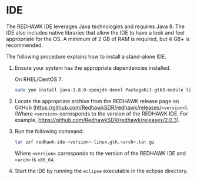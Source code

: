 # IDE

The REDHAWK IDE leverages Java technologies and requires Java 8. The IDE also includes native libraries that allow the IDE to have a look and feel appropriate for the OS. A minimum of 2 GB of RAM is required, but 4 GB+ is recommended.

The following procedure explains how to install a stand-alone IDE.

1.  Ensure your system has the appropriate dependencies installed.

    On RHEL/CentOS 7:

    ```bash
    sudo yum install java-1.8.0-openjdk-devel PackageKit-gtk3-module libcanberra-gtk3 libwebkit2gtk
    ```  

2.  Locate the appropriate archive from the REDHAWK release page on GitHub (<https://github.com/RedhawkSDR/redhawk/releases/>`<version>`). (Where `<version>` corresponds to the version of the REDHAWK IDE. For example, <https://github.com/RedhawkSDR/redhawk/releases/2.0.3>).

3.  Run the following command:

    ```bash
    tar zxf redhawk-ide-<version>-linux.gtk.<arch>.tar.gz
    ```

    Where `<version>` corresponds to the version of the REDHAWK IDE and `<arch>` is `x86_64`.

4.  Start the IDE by running the `eclipse` executable in the eclipse directory.

